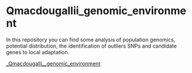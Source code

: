 # Qmacdougallii_genomic_environment
In this repository you can find some analysis of population genomics, potential distribution, the identification of outliers SNPs and candidate genes to local adaptation.



[_Qmacdougalli__genomic_environment](https://github.com/NellyJazminPC/Qmacdougallii_genomic_environment)
